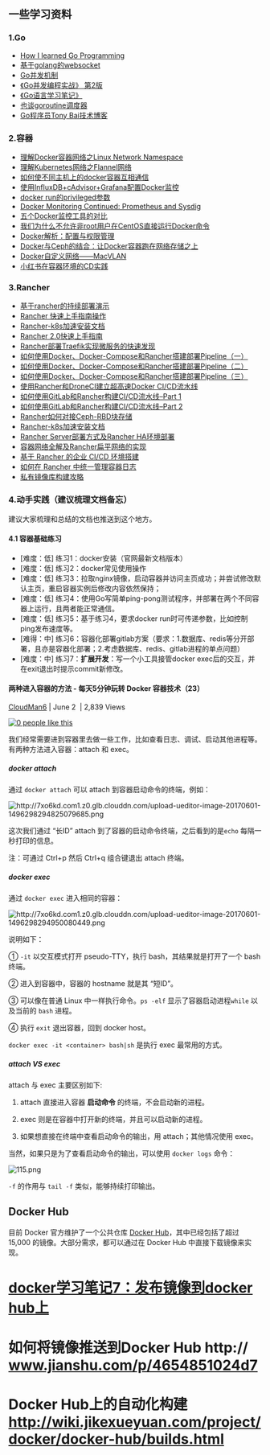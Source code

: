 ## 一些学习资料


### 1.Go
- [How I learned Go Programming](https://dev.to/codehakase/how-i-learned-go-programming)
- [基于golang的websocket](https://studygolang.com/articles/11188#reply1)
- [Go并发机制](https://studygolang.com/articles/11322)
- [《Go并发编程实战》 第2版]()
- [《Go语言学习笔记》]()
- [也谈goroutine调度器](http://tonybai.com/2017/06/23/an-intro-about-goroutine-scheduler/)
- [Go程序员Tony Bai技术博客](http://tonybai.com/articles/)

### 2.容器
- [理解Docker容器网络之Linux Network Namespace](http://tonybai.com/2017/01/11/understanding-linux-network-namespace-for-docker-network/)
- [理解Kubernetes网络之Flannel网络](http://tonybai.com/2017/01/17/understanding-flannel-network-for-kubernetes/)
- [如何使不同主机上的docker容器互相通信](http://www.cnblogs.com/zz123/p/4076805.html)
- [使用InfluxDB+cAdvisor+Grafana配置Docker监控](http://www.jianshu.com/p/d078d353d12f)
- [docker run的privileged参数](http://blog.csdn.net/halcyonbaby/article/details/43499409)
- [Docker Monitoring Continued: Prometheus and Sysdig](http://rancher.com/docker-monitoring-continued-prometheus-and-sysdig/)
- [五个Docker监控工具的对比](http://blog.csdn.net/u012369749/article/details/50342683)
- [我们为什么不允许非root用户在CentOS直接运行Docker命令](http://cloud.51cto.com/art/201508/488478.htm)
- [Docker解析：配置与权限管理](http://hustcat.github.io/docker-config-capabilities/)
- [Docker与Ceph的结合：让Docker容器跑在网络存储之上](http://hustcat.github.io/run-docker-on-ceph/)
- [Docker自定义网络——MacVLAN](http://hustcat.github.io/docker-macvlan/)
- [小红书在容器环境的CD实践](https://mp.weixin.qq.com/s?__biz=MjM5OTcxMzE0MQ==&mid=2653370310&idx=1&sn=270b2bdaf89d029dd6c27698fba9fd02&chksm=bce4d7dc8b935ecaa12e6edab88aa0671a47e35ffb7a661193d4a863a70aaa87a8791ca82699&mpshare=1&srcid=1012jpHF3acR8G3UYeN0j3iu&scene=21#wechat_redirect)
### 3.Rancher
- [基于rancher的持续部署演示](https://github.com/martinliu/cd-demo)
- [Rancher 快速上手指南操作](http://blog.chinaunix.net/uid-29757900-id-5676591.html)
- [Rancher-k8s加速安装文档](https://www.cnrancher.com/rancher-k8s-accelerate-installation-document/)
- [Rancher 2.0快速上手指南](https://www.cnrancher.com/rancherv2-0-quick-start-guide/)
- [Rancher部署Traefik实现微服务的快速发现](https://www.cnrancher.com/rancher-traefik/)
- [如何使用Docker、Docker-Compose和Rancher搭建部署Pipeline（一）](https://www.cnrancher.com/lessons-learned-building-a-deployment-pipeline-with-docker-docker-compose-and-rancher-part-1/)
- [如何使用Docker、Docker-Compose和Rancher搭建部署Pipeline（二）](https://www.cnrancher.com/lessons-learned-building-a-continuous-deployment-pipeline-with-docker-docker-compose-and-rancher-part-2/)
- [如何使用Docker、Docker-Compose和Rancher搭建部署Pipeline（三）](https://www.cnrancher.com/lessons-learned-building-a-deployment-pipeline-with-docker-docker-compose-and-rancher-part-3/)
- [使用Rancher和DroneCI建立超高速Docker CI/CD流水线](https://www.cnrancher.com/building-super-fast-docker-cicd-pipeline-rancher-droneci/)
- [如何使用GitLab和Rancher构建CI/CD流水线–Part 1](https://www.cnrancher.com/run-gitlab-rancher-2/)
- [如何使用GitLab和Rancher构建CI/CD流水线–Part 2](https://www.cnrancher.com/how-to-run-gitlab-in-rancher-2/)
- [Rancher如何对接Ceph-RBD块存储](https://www.cnrancher.com/rancher-and-ceph-rbd/)
- [Rancher-k8s加速安装文档](https://www.cnrancher.com/rancher-k8s-accelerate-installation-document/)
- [Rancher Server部署方式及Rancher HA环境部署](https://www.cnrancher.com/rancher-server-and-rancher-ha/)
- [容器网络全解及Rancher扁平网络的实现](https://www.cnrancher.com/container-network-and-rancher-flat-network/)
- [基于 Rancher 的企业 CI/CD 环境搭建](https://www.cnrancher.com/rancher-enterprise-cicd/)
- [如何在 Rancher 中统一管理容器日志](https://www.cnrancher.com/manage-container-log/)
- [私有镜像库构建攻略](https://www.cnrancher.com/create-a-private-docker-registry-to-integrate-with-rancher/)

### 4.动手实践（**建议梳理文档备忘**）

建议大家梳理和总结的文档也推送到这个地方。

#### 4.1 容器基础练习
- [难度：低] 练习1：docker安装（官网最新文档版本）
- [难度：低] 练习2：docker常见使用操作 
- [难度：低] 练习3：拉取nginx镜像，启动容器并访问主页成功；并尝试修改默认主页，重启容器实例后修改内容依然保持；
- [难度：低] 练习4：使用Go写简单ping-pong测试程序，并部署在两个不同容器上运行，且两者能正常通信。
- [难度：低] 练习5：基于练习4，要求docker run时可传递参数，比如控制ping发布速度等。
- [难得：中] 练习6：容器化部署gitlab方案（要求：1.数据库、redis等分开部署，且亦是容器化部署；2.考虑数据库、redis、gitlab进程的单点问题）
- [难度：中] 练习7：**扩展开发**：写一个小工具接管docker exec后的交互，并在exit退出时提示commit新修改。





#### 两种进入容器的方法 - 每天5分钟玩转 Docker 容器技术（23）

[CloudMan6](javascript:; "CloudMan6") | June 2 ‎ | 2,839 Views

 [![0 people like this](https://www.ibm.com/developerworks/community/connections/resources/web/com.ibm.lconn.core.styles.oneui3/images/blank.gif?etag=20150310.220517)](javascript:; "0 people like this") 

我们经常需要进到容器里去做一些工作，比如查看日志、调试、启动其他进程等。有两种方法进入容器：attach 和 exec。

##### **docker attach**

通过 `docker attach` 可以 attach 到容器启动命令的终端，例如：

![](http://7xo6kd.com1.z0.glb.clouddn.com/upload-ueditor-image-20170601-1496298785008060629.jpg "http://7xo6kd.com1.z0.glb.clouddn.com/upload-ueditor-image-20170601-1496298294825079685.png")

这次我们通过 “长ID” attach 到了容器的启动命令终端，之后看到的是`echo` 每隔一秒打印的信息。

注：可通过 Ctrl+p 然后 Ctrl+q 组合键退出 attach 终端。

##### **docker exec**

通过 `docker exec` 进入相同的容器：

![](http://7xo6kd.com1.z0.glb.clouddn.com/upload-ueditor-image-20170601-1496298785286031533.jpg "http://7xo6kd.com1.z0.glb.clouddn.com/upload-ueditor-image-20170601-1496298294950080449.png")

说明如下：

① `-it` 以交互模式打开 pseudo-TTY，执行 bash，其结果就是打开了一个 bash 终端。

② 进入到容器中，容器的 hostname 就是其 “短ID”。

③ 可以像在普通 Linux 中一样执行命令。`ps -elf` 显示了容器启动进程`while` 以及当前的 `bash` 进程。

④ 执行 `exit` 退出容器，回到 docker host。

`docker exec -it <container> bash|sh` 是执行 exec 最常用的方式。

##### **attach VS exec**

attach 与 exec 主要区别如下:

1.  attach 直接进入容器 **启动命令** 的终端，不会启动新的进程。

2.  exec 则是在容器中打开新的终端，并且可以启动新的进程。

3.  如果想直接在终端中查看启动命令的输出，用 attach；其他情况使用 exec。

当然，如果只是为了查看启动命令的输出，可以使用 `docker logs` 命令：

![115.png](http://7xo6kd.com1.z0.glb.clouddn.com/upload-ueditor-image-20170601-1496298786063065835.jpg "http://7xo6kd.com1.z0.glb.clouddn.com/upload-ueditor-image-20170601-1496298294657067325.png")

`-f` 的作用与 `tail -f` 类似，能够持续打印输出。




## Docker Hub

目前 Docker 官方维护了一个公共仓库 [Docker Hub](https://hub.docker.com/)，其中已经包括了超过 15,000 的镜像。大部分需求，都可以通过在 Docker Hub 中直接下载镜像来实现。


# [docker学习笔记7：发布镜像到docker hub上](http://www.cnblogs.com/51kata/p/5256436.html)

# 如何将镜像推送到Docker Hub http:// www.jianshu.com/p/4654851024d7


# Docker Hub上的自动化构建   http://wiki.jikexueyuan.com/project/docker/docker-hub/builds.html
